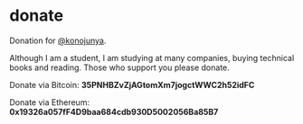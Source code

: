 # donate
Donation for [@konojunya](https://twitter.com/konojunya).

Although I am a student, I am studying at many companies, buying technical books and reading. Those who support you please donate.

Donate via Bitcoin: **35PNHBZvZjAGtomXm7jogctWWC2h52idFC**

Donate via Ethereum: **0x19326a057fF4D9baa684cdb930D5002056Ba85B7**
